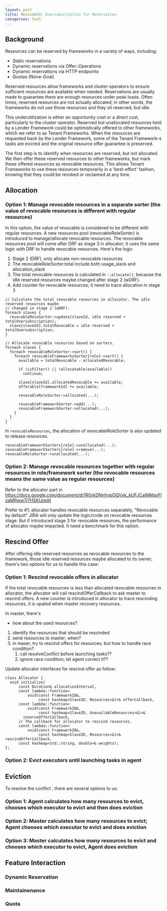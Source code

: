 ```yaml
---
layout: post
title: Mesos&#58; Oversubscription for Reservation
categories: tech
---
```


## Background

Resources can be reserved by frameworks in a variety of ways, including:

* Static reservations
* Dynamic reservations via Offer::Operations
* Dynamic reservations via HTTP endpoints
* Quotas (None-Goal)

Reserved resources allow frameworks and cluster operators to ensure sufficient resources are available when needed.  Reservations are usually made to guarantee there are enough resources under peak loads. Often times, reserved resources are not actually allocated; in other words, the frameworks do not use those resources and they sit reserved, but idle.

This underutilization is either an opportunity cost or a direct cost, particularly to the cluster operator.  Reserved but unallocated resources held by a Lender Framework could be optimistically offered to other frameworks, which we refer to as Tenant Frameworks.  When the resources are requested back by the Lender Framework, some of the Tenant Framework-s tasks are evicted and the original resource offer guarantee is preserved.

The first step is to identify when resources are reserved, but not allocated.  We then offer these reserved resources to other frameworks, but mark these offered resources as revocable resources.  This allows Tenant Frameworks to use these resources temporarily in a 'best-effort' fashion, knowing that they could be revoked or reclaimed at any time.

## Allocation

### Option 1: Manage revocable resources in a separate sorter (the value of revocable resources is different with regular resources)

In this option, the value of revocable is considered to be different with regular resources. A new resources pool (revocableRoleSorter) is introduced to manage/allocate revocable resources. The revocable resources pool will come after DRF as stage 3 in allocator; it uses the same logic with DRF to handle revocable resources. Here's the logic 

1. Stage 2 (DRF), only allocate non-revocable resources
1. The revocableRoleSorter.total include both usage_slack and allocation_slack
1. The total revocable resources is calculated in `::allocate()`; because the idle reserved resources maybe changed after stage 2 (wDRF).
1. Add counter for revocable resources; it need to trace allocation in stage 3


```
// Calculate the total revocable resources in allocator. The idle reserved resources maybe 
// changed in stage 2 (wDRF).
foreach slaves {
  revocableRoleSorter->update(slaveId, idle reserved + totalOversubscription);
  slave[slaveId].totalRevocable = idle reserved + totalOversubscription;
}

// Allocate revocable resources based on sorters.
foreach slaves {
  foreach revocableRoleSorter->sort() {
    foreach revocableFrameworksSorter[role]->sort() {
      available = totalRevocable - allocatedRevocable;

      if (isFilter() || !allocatable(available))
        continue;

      slave[slaveId].allocatedRevocable += available;
      offerable[frameworkId] += available;

      revocableRoleSorter->allocated(...);

      revocableFrameworkSorter->add(...);
      revocableFrameworkSorter->allocated(...);
    }
  }
}
```

In `revocableResources`, the allocation of revocableRoleSorter is also updated to release resources.


```
revocableFrameworkSorters[role]->unallocated(...);
revocableFrameworkSorters[role]->remove(...);
revocableRoleSorter->unallocated(...);
```

### Option 2: Manage revocable resources together with regular resources in role/framework sorter (the revocable resources means the same value as regular resources)

Refer to the allocator part in https://docs.google.com/document/d/1RGrkDNnfyjpOQVxk_kUFJCalNMqnFlzaMRww7j7HSKU/edit

Prefer to #1; allocator handles revocable resources separately, "Revocable by default" JIRA will only update the logic/code on revocable resources stage. But if introduced stage 3 for revocable resources, the performance of allocator maybe impacted. It need a benchmark for this option.


## Rescind Offer

After offering idle reserved resources as revocable resources to the framework, those idle reserved resources maybe allocated to its owner; there's two options for us to handle this case:

### Option 1: Rescind revocable offers in allocator

If the total revocable resources is less than allocated revocable resources in allocator, the allocator will call rescindOfferCallback to ask master to rescind offers. A new counter is introduced in allocator to trace rescinding resources, it is upated when master recovery resources.

In master, there's 
- how about the used resources?

1. identify the resources that should be rescinded
2. send resources to master; when?
3. in maser, try to rescind offers for resources; but how to handle race condition?
    1. call resolveConflict before launching tasks??
    1. ignore race condition; let agent correct it??



Update allocator interfaces for rescind offer as follow:

```
class Allocator {
  void initialize(
      const Duration& allocationInterval,
      const lambda::function<
          void(const FrameworkID&,
               const hashmap<SlaveID, Resources>&)>& offerCallback,
      const lambda::function<
          void(const FrameworkID&,
               const hashmap<SlaveID, UnavailableResources>&)>&
        inverseOfferCallback,
      // The callback for allocator to rescind resources.
      const lambda::function<
          void(const FrameworkID&,
               const hashmap<SlaveID, Resources>&)>& rescindOfferCallback,
      const hashmap<std::string, double>& weights);       
};
```



### Option 2: Evict executors until launching tasks in agent



## Eviction

To resolve the conflict , there are several options to us:

### Option 1: Agent calculates how many resources to evict, chooses which executor to evict and then does eviction


### Option 2: Master calculates how many resources to evict; Agent chooses which executor to evict and does eviction


### Option 3: Master calculates how many resources to evict and chooses which executor to evict, Agent does eviction



## Feature Interaction

### Dynamic Reservation

### Maintainenance

### Quota



